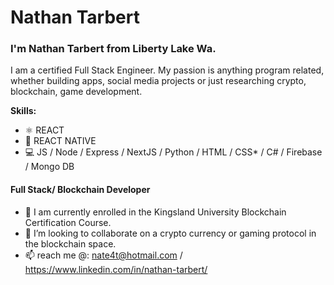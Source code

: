 
# Nathan Tarbert

### I'm Nathan Tarbert from Liberty Lake Wa. 
I am a certified Full Stack Engineer. My passion is anything program related, whether building apps, social media projects
or just researching crypto, blockchain, game development.

**Skills:**
* ⚛ REACT
* 📱 REACT NATIVE
* 💻 JS / Node / Express / NextJS / Python / HTML / CSS* / C# / Firebase / Mongo DB

#### Full Stack/ Blockchain Developer

- 🔭 I am currently enrolled in the Kingsland University Blockchain Certification Course. 
- 👯 I’m looking to collaborate on a crypto currency or gaming protocol in the blockchain space. 
- 📫 reach me @: nate4t@hotmail.com / https://www.linkedin.com/in/nathan-tarbert/






